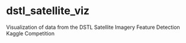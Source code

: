 # dstl_satellite_viz
Visualization of data from the DSTL Satellite Imagery Feature Detection Kaggle Competition
